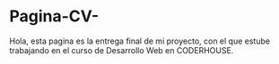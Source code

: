 # Pagina-CV-
Hola, esta pagina es la entrega final de mi proyecto, con el que estube trabajando en el curso de Desarrollo Web en CODERHOUSE.
